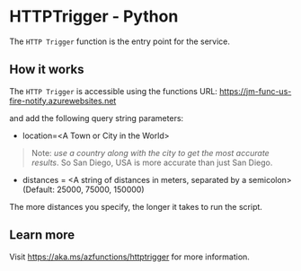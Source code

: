 # HTTPTrigger - Python

The `HTTP Trigger` function is the entry point for the service.
## How it works

The `HTTP Trigger` is accessible using the functions URL:
<https://jm-func-us-fire-notify.azurewebsites.net>

and add the following query string parameters:
- location=\<A Town or City in the World\> 
  
> Note: *use a country along with the city to get the most accurate results*. So San Diego, USA is more accurate than just San Diego.

- distances = \<A string of distances in meters, separated by a semicolon> (Default: 25000, 75000, 150000)

The more distances you specify, the longer it takes to run the script.

## Learn more
Visit <https://aka.ms/azfunctions/httptrigger> for more information.

